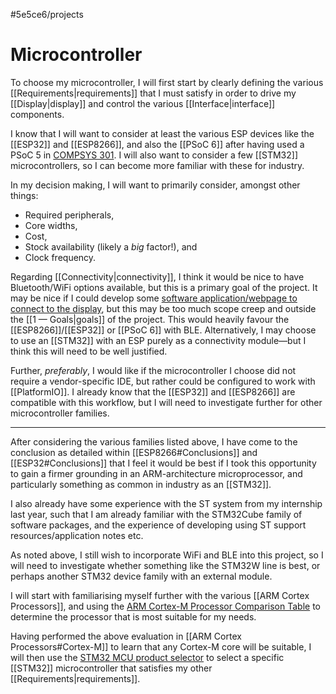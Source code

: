#5e5ce6/projects 

# Microcontroller

To choose my microcontroller, I will first start by clearly defining the various [[Requirements|requirements]] that I must satisfy in order to drive my [[Display|display]] and control the various [[Interface|interface]] components.

I know that I will want to consider at least the various ESP devices like the [[ESP32]] and [[ESP8266]], and also the [[PSoC 6]] after having used a PSoC 5 in [COMPSYS 301](https://docs.jamesnzl.xyz/compsys301-pathfinding-robot). I will also want to consider a few [[STM32]] microcontrollers, so I can become more familiar with these for industry.

In my decision making, I will want to primarily consider, amongst other things:

- Required peripherals,
- Core widths,
- Cost,
- Stock availability (likely a *big* factor!), and
- Clock frequency.

Regarding [[Connectivity|connectivity]], I think it would be nice to have Bluetooth/WiFi options available, but this is a primary goal of the project. It may be nice if I could develop some [software application/webpage to connect to the display](https://github.com/JamesNZL/algovision/issues/6#issuecomment-1748501046), but this may be too much scope creep and outside the [[1 —  Goals|goals]] of the project. This would heavily favour the [[ESP8266]]/[[ESP32]] or [[PSoC 6]] with BLE. Alternatively, I may choose to use an [[STM32]] with an ESP purely as a connectivity module—but I think this will need to be well justified.

Further, *preferably*, I would like if the microcontroller I choose did not require a vendor-specific IDE, but rather could be configured to work with [[PlatformIO]]. I already know that the [[ESP32]] and [[ESP8266]] are compatible with this workflow, but I will need to investigate further for other microcontroller families.

---

After considering the various families listed above, I have come to the conclusion as detailed within [[ESP8266#Conclusions]] and [[ESP32#Conclusions]] that I feel it would be best if I took this opportunity to gain a firmer grounding in an ARM-architecture microprocessor, and particularly something as common in industry as an [[STM32]].

I also already have some experience with the ST system from my internship last year, such that I am already familiar with the STM32Cube family of software packages, and the experience of developing using ST support resources/application notes etc.

As noted above, I still wish to incorporate WiFi and BLE into this project, so I will need to investigate whether something like the STM32W line is best, or perhaps another STM32 device family with an external module.

I will start with familiarising myself further with the various [[ARM Cortex Processors]], and using the [ARM Cortex-M Processor Comparison Table](https://developer.arm.com/documentation/102787/latest) to determine the processor that is most suitable for my needs.

Having performed the above evaluation in [[ARM Cortex Processors#Cortex-M]] to learn that any Cortex-M core will be suitable, I will then use the [STM32 MCU product selector](https://www.st.com/content/st_com/en/stm32-mcu-product-selector.html) to select a specific [[STM32]] microcontroller that satisfies my other [[Requirements|requirements]].
